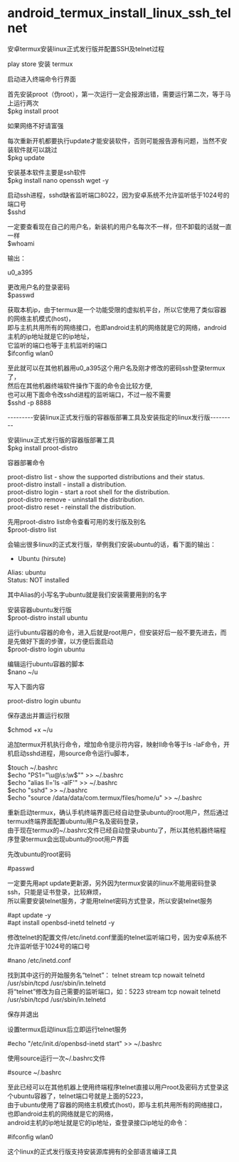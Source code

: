 # android_termux_install_linux_ssh_telnet
安卓termux安装linux正式发行版并配置SSH及telnet过程

play store 安装 termux   
   
启动进入终端命令行界面   
   
首先安装proot（伪root），第一次运行一定会报源出错，需要运行第二次，等于马上运行两次   
$pkg install proot   
   
如果网络不好请富强  
   
每次重新开机都要执行update才能安装软件，否则可能报告源有问题，当然不安装软件就可以跳过  
$pkg update  
  
安装基本软件主要是ssh软件  
$pkg install nano openssh wget -y  
  
  
启动ssh进程，sshd缺省监听端口8022，因为安卓系统不允许监听低于1024号的端口号  
$sshd  
  
一定要查看现在自己的用户名，新装机的用户名每次不一样，但不卸载的话就一直一样  
$whoami  
  
输出：  
  
u0_a395  

更改用户名的登录密码  
$passwd  
  
获取本机ip，由于termux是一个功能受限的虚拟机平台，所以它使用了类似容器的网络主机模式(host)，  
即与主机共用所有的网络接口，也即android主机的网络就是它的网络，android主机的ip地址就是它的ip地址，  
它监听的端口也等于主机监听的端口  
$ifconfig wlan0  
  
  
至此就可以在其他机器用u0_a395这个用户名及刚才修改的密码ssh登录termux了，  
然后在其他机器终端软件操作下面的命令会比较方便,   
也可以用下面命令改sshd进程的监听端口，不过一般不需要  
$sshd -p 8888  
  
  
---------安装linux正式发行版的容器版部署工具及安装指定的linux发行版---------  
  
安装linux正式发行版的容器版部署工具  
$pkg install proot-distro  
   
容器部署命令  
  
proot-distro list - show the supported distributions and their status.  
proot-distro install - install a distribution.  
proot-distro login - start a root shell for the distribution.  
proot-distro remove - uninstall the distribution.  
proot-distro reset - reinstall the distribution.  
  
先用proot-distro list命令查看可用的发行版及别名  
$proot-distro list  
  
会输出很多linux的正式发行版，举例我们安装ubuntu的话，看下面的输出：  
* Ubuntu (hirsute)  
  
Alias: ubuntu  
Status: NOT installed  
  
其中Alias的小写名字ubuntu就是我们安装需要用到的名字  
  
安装容器ubuntu发行版  
$proot-distro install ubuntu  
  
运行ubuntu容器的命令，进入后就是root用户，但安装好后一般不要先进去，而是先做好下面的步骤，以方便后面启动  
$proot-distro login ubuntu  
  
编辑运行ubuntu容器的脚本  
$nano ~/u  
  
写入下面内容  
  
proot-distro login ubuntu  
  
保存退出并置运行权限  
  
$chmod +x ~/u  
  
追加termux开机执行命令，增加命令提示符内容，映射ll命令等于ls -laF命令，开机启动sshd进程，用source命令运行u脚本，  
      
$touch ~/.bashrc  
$echo "PS1=\"\u@\s:\w\$\"" >> ~/.bashrc  
$echo "alias ll='ls -alF'" >> ~/.bashrc  
$echo "sshd" >> ~/.bashrc  
$echo "source /data/data/com.termux/files/home/u" >> ~/.bashrc  
  
  
重新启动termux，确认手机终端界面已经自动登录ubuntu的root用户，然后通过termux终端界面配置ubuntu用户名及密码登录，  
由于现在termux的~/.bashrc文件已经自动登录ubuntu了，所以其他机器终端程序登录termux会出现ubuntu的root用户界面  
  
先改ubuntu的root密码  
  
#passwd  
  
一定要先用apt update更新源，另外因为termux安装的linux不能用密码登录ssh，只能是证书登录，比较麻烦，   
所以需要安装telnet服务，才能用telnet密码方式登录，所以安装telnet服务  
  
#apt update -y  
#apt install openbsd-inetd telnetd -y  
  
  
修改telnet的配置文件/etc/inetd.conf里面的telnet监听端口号，因为安卓系统不允许监听低于1024号的端口号  
  
#nano /etc/inetd.conf  
  
找到其中这行的开始服务名“telnet”： telnet stream tcp nowait telnetd /usr/sbin/tcpd /usr/sbin/in.telnetd  
将“telnet”修改为自己需要的监听端口，如：5223 stream tcp nowait telnetd /usr/sbin/tcpd /usr/sbin/in.telnetd  
  
保存并退出  
  
设置termux启动linux后立即运行telnet服务  
  
#echo "/etc/init.d/openbsd-inetd start" >> ~/.bashrc  
  
使用source运行一次~/.bashrc文件  
  
#source ~/.bashrc  
  
  
至此已经可以在其他机器上使用终端程序telnet直接以用户root及密码方式登录这个ubuntu容器了，telnet端口号就是上面的5223，  
由于ubuntu使用了容器的网络主机模式(host)，即与主机共用所有的网络接口，也即android主机的网络就是它的网络，  
android主机的ip地址就是它的ip地址，查登录接口ip地址的命令：  
  
#ifconfig wlan0  
  
这个linux的正式发行版支持安装源库拥有的全部语言编译工具  
  

